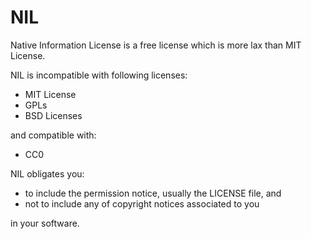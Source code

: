 # NIL

Native Information License is a free license which is more lax than MIT License.

NIL is incompatible with following licenses:

- MIT License
- GPLs
- BSD Licenses

and compatible with:

- CC0

NIL obligates you:

- to include the permission notice, usually the LICENSE file, and
- not to include any of copyright notices associated to you

in your software.

